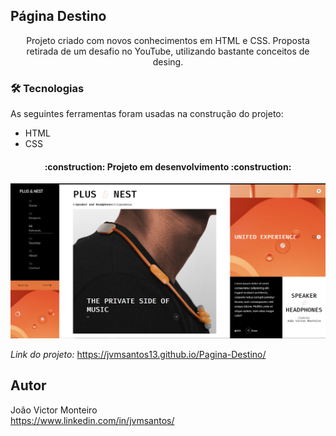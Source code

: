 ## Página Destino
<p align="center">Projeto criado com novos conhecimentos em HTML e CSS. Proposta retirada de um desafio no YouTube, utilizando bastante conceitos de desing.</p>

### 🛠 Tecnologias

As seguintes ferramentas foram usadas na construção do projeto:

- HTML
- CSS

<h4 align="center"> 
:construction: Projeto em desenvolvimento :construction:
</h4>

![Página](img/pag-captura.PNG)

*Link do projeto:* https://jvmsantos13.github.io/Pagina-Destino/

## Autor
João Victor Monteiro <br />
https://www.linkedin.com/in/jvmsantos/
